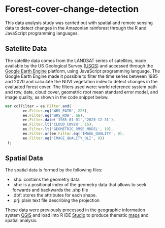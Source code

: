 # Forest-cover-change-detection
This data analysis study was carried out with spatial and remote sensing data to detect changes in the Amazonian rainforest through the R and JavaScript programming languages. 

## Satellite Data
The satellite data comes from the LANDSAT series of satellites, made available by the US Geological Survey ([USGS](https://www.usgs.gov/landsat-missions)) and accessed through the [Google Earth Engine](https://code.earthengine.google.com/) platform, using JavaScript programming language. The Google Earth Engine made it possible to filter the time series between 1985 and 2020 and calculate the NDVI vegetation index to detect changes in the evaluated forest cover. The filters used were: world reference system path and row, date, cloud cover, geometric root mean standard error model, and image quality, as shown in the code snippet below.
        
```js
var colFilter = ee.Filter.and(
        ee.Filter.eq('WRS_PATH', 223), 
        ee.Filter.eq('WRS_ROW', 66), 
        ee.Filter.date('1985-01-01','2020-12-31'), 
        ee.Filter.lt('CLOUD_COVER', 15), 
        ee.Filter.lt('GEOMETRIC_RMSE_MODEL', 10), 
        ee.Filter.or(ee.Filter.eq('IMAGE_QUALITY', 9), 
        ee.Filter.eq('IMAGE_QUALITY_OLI', 9))
 );
 ```
 
 ## Spatial Data
 The spatial data is formed by the following files:
 * .shp: contains the geometry data
 * .shx: is a positional index of the geometry data that allows to seek forwards and backwards the .shp file
 * .dbf: stores the attributes for each shape.
 * .prj: plain text file describing the projection

These data were previously processed in the geographic information system [QGIS](https://qgis.org/en/site/forusers/download.html) and load into R IDE [Studio](https://www.rstudio.com/) to produce thematic [maps](https://github.com/rcDeveloping/Forest-cover-change-detection/tree/main/00807.006360-2019-58) and spatial analysis.
